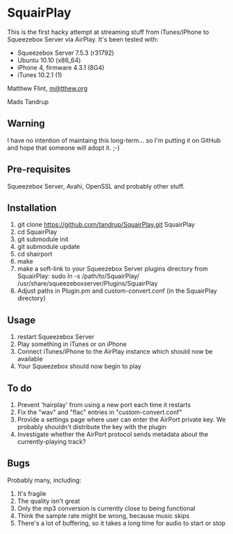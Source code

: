 SquairPlay
========== 
This is the first hacky attempt at streaming stuff from iTunes/iPhone to Squeezebox Server via AirPlay. It's been tested with:

* Squeezebox Server 7.5.3 (r31792)
* Ubuntu 10.10 (x86_64)
* iPhone 4, firmware 4.3.1 (8G4)
* iTunes 10.2.1 (1)

Matthew Flint, m@tthew.org

Mads Tandrup

Warning
-------
I have no intention of maintaing this long-term... so I'm putting it on GitHub and hope that someone will adopt it. ;-) 

Pre-requisites
--------------
Squeezebox Server, Avahi, OpenSSL and probably other stuff.

Installation
------------
1. git clone https://github.com/tandrup/SquairPlay.git SquairPlay
2. cd SquairPlay
3. git submodule init
4. git submodule update
5. cd shairport
6. make
7. make a soft-link to your Squeezebox Server plugins directory from SquairPlay:
   sudo ln -s /path/to/SquairPlay/ /usr/share/squeezeboxserver/Plugins/SquairPlay
8. Adjust paths in Plugin.pm and custom-convert.conf (in the SquairPlay directory)

Usage
-----
1. restart Squeezebox Server
2. Play something in iTunes or on iPhone
3. Connect iTunes/iPhone to the AirPlay instance which should now be available
4. Your Squeezebox should now begin to play

To do
-----
1. Prevent 'hairplay' from using a new port each time it restarts
2. Fix the "wav" and "flac" entries in "custom-convert.conf"
3. Provide a settings page where user can enter the AirPort private key. We probably shouldn't distribute the key with the plugin
4. Investigate whether the AirPort protocol sends metadata about the currently-playing track?

Bugs
----
Probably many, including:

1. It's fragile
2. The quality isn't great
3. Only the mp3 conversion is currently close to being functional
4. Think the sample rate might be wrong, because music skips
5. There's a lot of buffering, so it takes a long time for audio to start or stop

